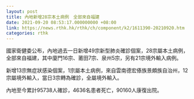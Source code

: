 ```yaml
---
layout: post
title: 內地新增28宗本土病例　全部來自福建
date: 2021-09-20 08:53:17.000000000 +08:00
link: https://news.rthk.hk/rthk/ch/component/k2/1611390-20210920.htm
categories: rthk
---
```


國家衛健委公布，內地過去一日新增49宗新型肺炎確診個案，28宗屬本土病例，全部來自福建，其中廈門16宗、莆田7宗、泉州5宗，另有21宗境外輸入病例。

新增13宗無症狀感染個案，1宗屬本土病例，來自雲南德宏傣族景頗族自治州，12宗屬境外輸入，當日3宗轉為確診，全屬境外輸入。

內地至今累計95738人確診，4636名患者死亡，90160人康復出院。
